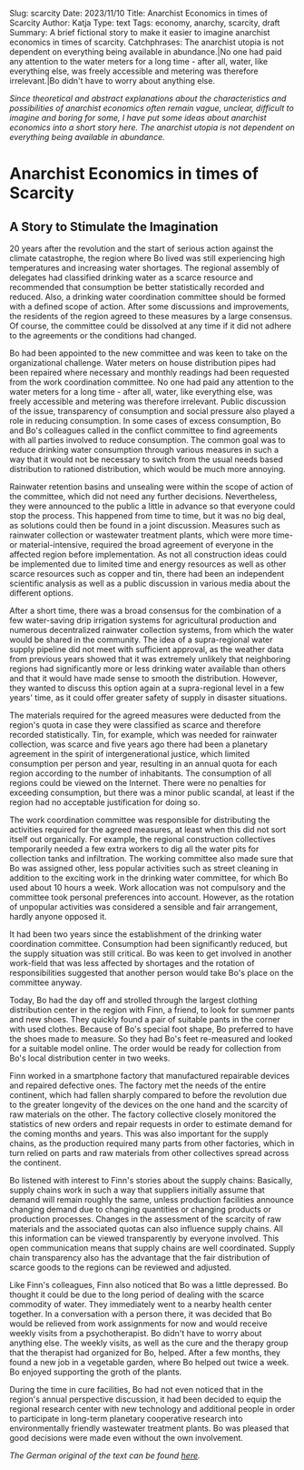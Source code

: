 Slug: scarcity
Date: 2023/11/10
Title: Anarchist Economics in times of Scarcity
Author: Katja
Type: text
Tags: economy, anarchy, scarcity, draft
Summary: A brief fictional story to make it easier to imagine anarchist economics in times of scarcity.
Catchphrases: The anarchist utopia is not dependent on everything being available in abundance.|No one had paid any attention to the water meters for a long time - after all, water, like everything else, was freely accessible and metering was therefore irrelevant.|Bo didn't have to worry about anything else.


*Since theoretical and abstract explanations about the characteristics and possibilities of anarchist economics often remain vague, unclear, difficult to imagine and boring for some, I have put some ideas about anarchist economics into a short story here. The anarchist utopia is not dependent on everything being available in abundance.*

# Anarchist Economics in times of Scarcity

## A Story to Stimulate the Imagination

20 years after the revolution and the start of serious action against the climate catastrophe, the region where Bo lived was still experiencing high temperatures and increasing water shortages.
The regional assembly of delegates had classified drinking water as a scarce resource and recommended that consumption be better statistically recorded and reduced.
Also, a drinking water coordination committee should be formed with a defined scope of action.
After some discussions and improvements, the residents of the region agreed to these measures by a large consensus.
Of course, the committee could be dissolved at any time if it did not adhere to the agreements or the conditions had changed.

Bo had been appointed to the new committee and was keen to take on the organizational challenge.
Water meters on house distribution pipes had been repaired where necessary and monthly readings had been requested from the work coordination committee.
No one had paid any attention to the water meters for a long time - after all, water, like everything else, was freely accessible and metering was therefore irrelevant.
Public discussion of the issue, transparency of consumption and social pressure also played a role in reducing consumption.
In some cases of excess consumption, Bo and Bo's colleagues called in the conflict committee to find agreements with all parties involved to reduce consumption.
The common goal was to reduce drinking water consumption through various measures in such a way that it would not be necessary to switch from the usual needs based
distribution to rationed distribution, which would be much more annoying.

Rainwater retention basins and unsealing were within the scope of action of the committee, which did not need any further decisions.
Nevertheless, they were announced to the public a little in advance so that everyone could stop the process.
This happened from time to time, but it was no big deal, as solutions could then be found in a joint discussion.
Measures such as rainwater collection or wastewater treatment plants, which were more time- or material-intensive, required the broad agreement of everyone in the affected region before implementation.
As not all construction ideas could be implemented due to limited time and energy resources as well as other scarce resources such as copper and tin,
there had been an independent scientific analysis as well as a public discussion in various media about the different options.

After a short time, there was a broad consensus for the combination of a few water-saving drip irrigation systems for agricultural production and numerous decentralized rainwater collection systems,
from which the water would be shared in the community.
The idea of a supra-regional water supply pipeline did not meet with sufficient approval, as the weather data from previous years showed that it was extremely unlikely
that neighboring regions had significantly more or less drinking water available than others and that it would have made sense to smooth the distribution.
However, they wanted to discuss this option again at a supra-regional level in a few years' time, as it could offer greater safety of supply in disaster situations.

The materials required for the agreed measures were deducted from the region's quota in case they were classified as scarce and therefore recorded statistically.
Tin, for example, which was needed for rainwater collection, was scarce and five years ago there had been a planetary agreement in the spirit of intergenerational justice,
which limited consumption per person and year, resulting in an annual quota for each region according to the number of inhabitants.
The consumption of all regions could be viewed on the Internet.
There were no penalties for exceeding consumption, but there was a minor public scandal, at least if the region had no acceptable justification for doing so.

The work coordination committee was responsible for distributing the activities required for the agreed measures, at least when this did not sort itself out organically.
For example, the regional construction collectives temporarily needed a few extra workers to dig all the water pits for collection tanks and infiltration.
The working committee also made sure that Bo was assigned other, less popular activities such as street cleaning in addition to the exciting work in the drinking water committee,
for which Bo used about 10 hours a week. Work allocation was not compulsory and the committee took personal preferences into account.
However, as the rotation of unpopular activities was considered a sensible and fair arrangement, hardly anyone opposed it.

It had been two years since the establishment of the drinking water coordination committee.
Consumption had been significantly reduced, but the supply situation was still critical.
Bo was keen to get involved in another work-field that was less affected by shortages and the rotation of responsibilities suggested that another person would take Bo's place on the committee anyway.

Today, Bo had the day off and strolled through the largest clothing distribution center in the region with Finn, a friend, to look for summer pants and new shoes.
They quickly found a pair of suitable pants in the corner with used clothes.
Because of Bo's special foot shape, Bo preferred to have the shoes made to measure.
So they had Bo's feet re-measured and looked for a suitable model online.
The order would be ready for collection from Bo's local distribution center in two weeks.

Finn worked in a smartphone factory that manufactured repairable devices and repaired defective ones.
The factory met the needs of the entire continent, which had fallen sharply compared to before the revolution due to the greater longevity of the devices on the one hand and the scarcity of raw materials on the other.
The factory collective closely monitored the statistics of new orders and repair requests in order to estimate demand for the coming months and years.
This was also important for the supply chains, as the production required many parts from other factories, which in turn relied on parts and raw materials from other collectives spread across the continent.

Bo listened with interest to Finn's stories about the supply chains:
Basically, supply chains work in such a way that suppliers initially assume that demand will remain roughly the same,
unless production facilities announce changing demand due to changing quantities or changing products or production processes.
Changes in the assessment of the scarcity of raw materials and the associated quotas can also influence supply chains.
All this information can be viewed transparently by everyone involved. This open communication means that supply chains are well coordinated.
Supply chain transparency also has the advantage that the fair distribution of scarce goods to the regions can be reviewed and adjusted.

Like Finn's colleagues, Finn also noticed that Bo was a little depressed.
Bo thought it could be due to the long period of dealing with the scarce commodity of water.
They immediately went to a nearby health center together.
In a conversation with a person there, it was decided that Bo would be relieved from work assignments for now and would receive weekly visits from a psychotherapist.
Bo didn't have to worry about anything else. The weekly visits, as well as the cure and the therapy group that the therapist had organized for Bo, helped.
After a few months, they found a new job in a vegetable garden, where Bo helped out twice a week. Bo enjoyed supporting the groth of the plants.

During the time in cure facilities, Bo had not even noticed that in the region's annual perspective discussion,
it had been decided to equip the regional research center with new technology and additional people in order to
participate in long-term planetary cooperative research into environmentally friendly wastewater treatment plants.
Bo was pleased that good decisions were made even without the own involvement.

*The German original of the text can be found [here](/texte/knappheit/).*
